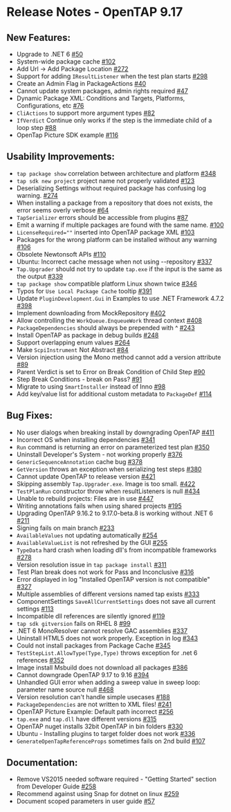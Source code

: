 Release Notes  - OpenTAP 9.17
=============

New Features:
-------

- Upgrade to .NET 6 [#50](https://github.com/opentap/opentap/issues/50)
- System-wide package cache [#102](https://github.com/opentap/opentap/issues/102)
- Add Url -> Add Package Location [#272](https://github.com/opentap/opentap/issues/272)
- Support for adding `IResultListener` when the test plan starts [#298](https://github.com/opentap/opentap/issues/298)
- Create an Admin Flag in PackageActions [#40](https://github.com/opentap/opentap/issues/40)
- Cannot update system packages, admin rights required [#47](https://github.com/opentap/opentap/issues/47)
- Dynamic Package XML: Conditions and Targets, Platforms, Configurations, etc [#76](https://github.com/opentap/opentap/issues/76)
- `CliActions` to support more argument types [#82](https://github.com/opentap/opentap/issues/82)
- `IfVerdict` Continue only works if the step is the immediate child of a loop step [#88](https://github.com/opentap/opentap/issues/88)
- OpenTap Picture SDK example [#116](https://github.com/opentap/opentap/issues/116)


Usability Improvements: 
-------

- `tap package show` correlation between architecture and platform [#348](https://github.com/opentap/opentap/issues/348)
- `tap sdk new project` project name not properly validated [#123](https://github.com/opentap/opentap/issues/123)
- Deserializing Settings without required package has confusing log warning. [#274](https://github.com/opentap/opentap/issues/274)
- When installing a package from a repository that does not exists, the error seems overly verbose [#64](https://github.com/opentap/opentap/issues/64)
- `TapSerializer` errors should be accessible from plugins [#87](https://github.com/opentap/opentap/issues/87)
- Emit a warning if multiple packages are found with the same name. [#100](https://github.com/opentap/opentap/issues/100)
- `LicenseRequired=""` inserted into OpenTAP package XML [#103](https://github.com/opentap/opentap/issues/103)
- Packages for the wrong platform can be installed without any warning [#106](https://github.com/opentap/opentap/issues/106)
- Obsolete Newtonsoft APIs [#110](https://github.com/opentap/opentap/issues/110)
- Ubuntu: Incorrect cache message when not using --repository [#337](https://github.com/opentap/opentap/issues/337)
- `Tap.Upgrader` should not try to update `tap.exe` if the input is the same as the output [#339](https://github.com/opentap/opentap/issues/339)
- `tap package show` compatible platform Linux shown twice [#346](https://github.com/opentap/opentap/issues/346)
- Typos for `Use Local Package Cache` tooltip [#391](https://github.com/opentap/opentap/issues/391)
- Update `PluginDevelopment.Gui` in Examples to use .NET Framework 4.7.2 [#398](https://github.com/opentap/opentap/issues/398)
- Implement downloading from MockRepository [#402](https://github.com/opentap/opentap/issues/402)
- Allow controlling the `WorkQueue.EnqueueWork` thread context [#408](https://github.com/opentap/opentap/issues/408)
- `PackageDependencies` should always be prepended with ^ [#243](https://github.com/opentap/opentap/issues/243)
- Install OpenTAP as package in debug builds [#248](https://github.com/opentap/opentap/issues/248)
- Support overlapping enum values [#264](https://github.com/opentap/opentap/issues/264)
- Make `ScpiInstrument` Not Abstract [#84](https://github.com/opentap/opentap/issues/84)
- Version injection using the Mono method cannot add a version attribute [#89](https://github.com/opentap/opentap/issues/89)
- Parent Verdict is set to Error on Break Condition of Child Step [#90](https://github.com/opentap/opentap/issues/90)
- Step Break Conditions - break on Pass? [#91](https://github.com/opentap/opentap/issues/91)
- Migrate to using `SmartInstaller` instead of Inno [#98](https://github.com/opentap/opentap/issues/98)
- Add key/value list for additional custom metadata to `PackageDef` [#114](https://github.com/opentap/opentap/issues/114)


Bug Fixes: 
-------

- No user dialogs when breaking install by downgrading OpenTAP [#411](https://github.com/opentap/opentap/issues/411)
- Incorrect OS when installing dependencies [#341](https://github.com/opentap/opentap/issues/341)
- `Run` command is returning an error on parameterized test plan [#350](https://github.com/opentap/opentap/issues/350)
- Uninstall Developer's System - not working properly [#376](https://github.com/opentap/opentap/issues/376)
- `GenericSequenceAnnotation` cache bug [#378](https://github.com/opentap/opentap/issues/378)
- `GetVersion` throws an exception when serializing test steps [#380](https://github.com/opentap/opentap/issues/380)
- Cannot update OpenTAP to release version [#421](https://github.com/opentap/opentap/issues/421)
- Skipping assembly `Tap.Upgrader.exe`. Image is too small. [#422](https://github.com/opentap/opentap/issues/422)
- `TestPlanRun` constructor throw when resultListeners is null [#434](https://github.com/opentap/opentap/issues/434)
- Unable to rebuild projects: Files are in use [#447](https://github.com/opentap/opentap/issues/447)
- Writing annotations fails when using shared projects [#195](https://github.com/opentap/opentap/issues/195)
- Upgrading OpenTAP 9.16.2 to 9.17.0-beta.8 is working without .NET 6 [#211](https://github.com/opentap/opentap/issues/211)
- Signing fails on main branch [#233](https://github.com/opentap/opentap/issues/233)
- `AvailableValues` not updating automatically [#254](https://github.com/opentap/opentap/issues/254)
- `AvailableValueList` is not refreshed by the GUI [#255](https://github.com/opentap/opentap/issues/255)
- `TypeData` hard crash when loading dll's from incompatible frameworks [#278](https://github.com/opentap/opentap/issues/278)
- Version resolution issue in `tap package install` [#311](https://github.com/opentap/opentap/issues/311)
- Test Plan break does not work for Pass and Inconclusive [#316](https://github.com/opentap/opentap/issues/316)
- Error displayed in log "Installed OpenTAP version is not compatible" [#327](https://github.com/opentap/opentap/issues/327)
- Multiple assemblies of different versions named tap exists [#333](https://github.com/opentap/opentap/issues/333)
- ComponentSettings `SaveAllCurrentSettings` does not save all current settings [#113](https://github.com/opentap/opentap/issues/113)
- Incompatible dll references are silently ignored [#119](https://github.com/opentap/opentap/issues/119)
- `tap sdk gitversion` fails on RHEL 8 [#99](https://github.com/opentap/opentap/issues/99)
- .NET 6 MonoResolver cannot resolve GAC assemblies [#337](https://github.com/opentap/opentap/issues/337)
- Uninstall HTML5 does not work properly. Exception in log [#343](https://github.com/opentap/opentap/issues/343)
- Could not install packages from Package Cache [#345](https://github.com/opentap/opentap/issues/345)
- `TestStepList.AllowType(Type,Type)` throws exception for .net 6 references [#352](https://github.com/opentap/opentap/issues/352)
- Image install Msbuild does not download all packages [#386](https://github.com/opentap/opentap/issues/386)
- Cannot downgrade OpenTAP 9.17 to 9.16 [#394](https://github.com/opentap/opentap/issues/394)
- Unhandled GUI error when adding a sweep value in sweep loop: parameter name source null [#468](https://github.com/opentap/opentap/issues/468)
- Version resolution can't handle simple usecases [#188](https://github.com/opentap/opentap/issues/188)
- `PackageDependencies` are not written to XML files! [#241](https://github.com/opentap/opentap/issues/241)
- OpenTAP Picture Example: Default path incorrect [#256](https://github.com/opentap/opentap/issues/256)
- `tap.exe` and `tap.dll` have different versions [#315](https://github.com/opentap/opentap/issues/315)
- OpenTAP nuget installs 32bit OpenTAP in bin folders [#330](https://github.com/opentap/opentap/issues/330)
- Ubuntu - Installing plugins to target folder does not work [#336](https://github.com/opentap/opentap/issues/336)
- `GenerateOpenTapReferenceProps` sometimes fails on 2nd build [#107](https://github.com/opentap/opentap/issues/107)


Documentation: 
-------

- Remove VS2015 needed software required - "Getting Started" section from Developer Guide [#258](https://github.com/opentap/opentap/issues/258)
- Recommend against using Snap for dotnet on linux [#259](https://github.com/opentap/opentap/issues/259)
- Document scoped parameters in user guide [#57](https://github.com/opentap/opentap/issues/57)


















































